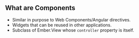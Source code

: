 ##  What are Components

* Similar in purpose to Web Components/Angular directives.
* Widgets that can be reused in other applications.
* Subclass of Ember.View whose `controller` property is itself.
